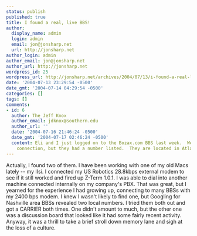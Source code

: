 ```yaml
---
status: publish
published: true
title: I found a real, live BBS!
author:
  display_name: admin
  login: admin
  email: jon@jonsharp.net
  url: http://jonsharp.net
author_login: admin
author_email: jon@jonsharp.net
author_url: http://jonsharp.net
wordpress_id: 25
wordpress_url: http://jonsharp.net/archives/2004/07/13/i-found-a-real-live-bbs/
date: '2004-07-13 23:29:54 -0500'
date_gmt: '2004-07-14 04:29:54 -0500'
categories: []
tags: []
comments:
- id: 6
  author: The Jeff Knox
  author_email: jdknox@southern.edu
  author_url: ''
  date: '2004-07-16 21:46:24 -0500'
  date_gmt: '2004-07-17 02:46:24 -0500'
  content: Eli and I just logged on to the Bozax.com BBS last week.  We used a cable
    connection, but they had a number listed.  They are located in Atlanta.
---
```

<p>Actually, I found two of them.  I have been working with one of my old Macs lately -- my IIsi.  I connected my US Robotics 28.8kbps external modem to see if it still worked and fired up Z-Term 1.0.1.  I was able to dial into another machine connected internally on my company's PBX.  That was great, but I yearned for the experience I had growing up, connecting to many BBSs with my 2400 bps modem.  I knew I wasn't likely to find one, but Googling for Nashville area BBSs revealed two local numbers.  I tried them both out and got a CARRIER both times.  One didn't amount to much, but the other one was a discussion board that looked like it had some fairly recent activity.  Anyway, it was a thrill to take a brief stroll down memory lane and sigh at the loss of a culture.</p>
